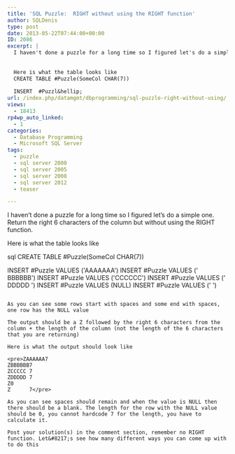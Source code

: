 ```yaml
---
title: 'SQL Puzzle:  RIGHT without using the RIGHT function'
author: SQLDenis
type: post
date: 2013-05-22T07:44:00+00:00
ID: 2086
excerpt: |
  I haven't done a puzzle for a long time so I figured let's do a simple one. Return the right 6 characters of the column but without using the RIGHT function.
  
  
  Here is what the table looks like
  CREATE TABLE #Puzzle(SomeCol CHAR(7))
  
  INSERT  #Puzzl&hellip;
url: /index.php/datamgmt/dbprogramming/sql-puzzle-right-without-using/
views:
  - 18413
rp4wp_auto_linked:
  - 1
categories:
  - Database Programming
  - Microsoft SQL Server
tags:
  - puzzle
  - sql server 2000
  - sql server 2005
  - sql server 2008
  - sql server 2012
  - teaser

---
```

I haven&#8217;t done a puzzle for a long time so I figured let&#8217;s do a simple one. Return the right 6 characters of the column but without using the RIGHT function.

Here is what the table looks like

sql
CREATE TABLE #Puzzle(SomeCol CHAR(7))

INSERT  #Puzzle VALUES ('AAAAAAA')
INSERT  #Puzzle VALUES (' BBBBBB')
INSERT  #Puzzle VALUES ('CCCCCC')
INSERT  #Puzzle VALUES (' DDDDD ')
INSERT  #Puzzle VALUES (NULL)
INSERT  #Puzzle VALUES ('       ')
```

As you can see some rows start with spaces and some end with spaces, one row has the NULL value
  
The output should be a Z followed by the right 6 characters from the column + the length of the column (not the length of the 6 characters that you are returning)

Here is what the output should look like

<pre>ZAAAAAA7
ZBBBBBB7
ZCCCCC 7
ZDDDDD 7
Z0
Z      7</pre>

As you can see spaces should remain and when the value is NULL then there should be a blank. The length for the row with the NULL value should be 0, you cannot hardcode 7 for the length, you have to calculate it.

Post your solution(s) in the comment section, remember no RIGHT function. Let&#8217;s see how many different ways you can come up with to do this